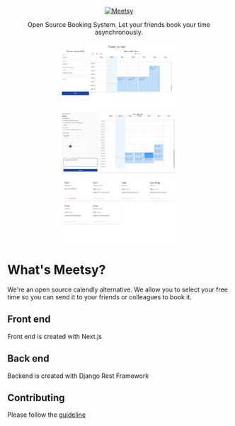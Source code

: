 <p align="center">
  <p align="center">
    <a href="https://meetsy.xyz" target="_blank">
      <img src="https://www.meetsy.xyz/_next/image?url=%2F_next%2Fstatic%2Fmedia%2Fmeetsy_logo.a277e4d4.png&w=3840&q=75" alt="Meetsy" height="72">
    </a>
  </p>
  <p align="center">
	Open Source Booking System. Let your friends book your time asynchronously.
  </p>
</p>

<p align="center">
  <img src="https://github.com/robertwt7/meetsy/raw/master/docs/screenshots/screenshot1.png" width="270" height="150">
  <img src="https://github.com/robertwt7/meetsy/raw/master/docs/screenshots/screenshot2.png" width="270" height="150">
  <img src="https://github.com/robertwt7/meetsy/raw/master/docs/screenshots/screenshot3.png" width="270" height="150">
</p>


# What's Meetsy?

We're an open source calendly alternative. We allow you to select your free time so you can send it to your friends or colleagues to book it.


## Front end
Front end is created with Next.js

## Back end

Backend is created with Django Rest Framework


## Contributing
Please follow the [guideline](./CONTRIBUTING.md)

